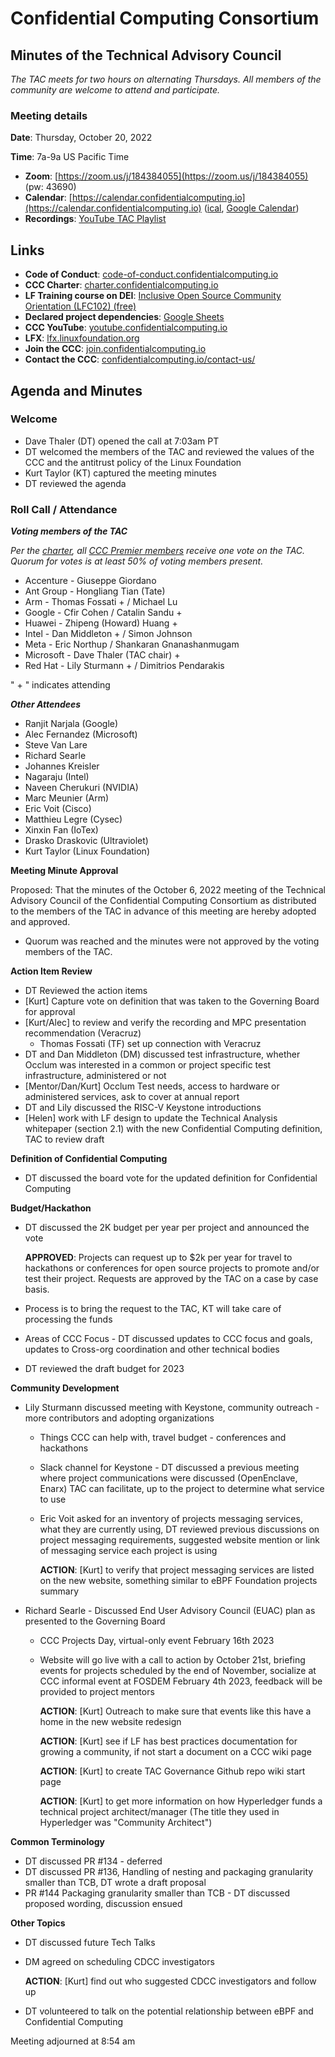 # Confidential Computing Consortium

## Minutes of the Technical Advisory Council

*The TAC meets for two hours on alternating Thursdays. All members of the community are welcome to attend and participate.*

### Meeting details

**Date**: Thursday, October 20, 2022

**Time**: 7a-9a US Pacific Time

* **Zoom**: [https://zoom.us/j/184384055](https://zoom.us/j/184384055) (pw: 43690)
* **Calendar**: [https://calendar.confidentialcomputing.io](https://calendar.confidentialcomputing.io) ([ical](https://calendar.google.com/calendar/ical/c_c0pcihr7n2n1k3a38i32d9ag10%40group.calendar.google.com/public/basic.ics), [Google Calendar](https://calendar.google.com/calendar/u/0/r?cid=c_c0pcihr7n2n1k3a38i32d9ag10@group.calendar.google.com))
* **Recordings**: [YouTube TAC Playlist](https://www.youtube.com/playlist?list=PLmfkUJc39uMjaB_I1dYW72I44kr9QzG_B)

## Links

* **Code of Conduct**: [code-of-conduct.confidentialcomputing.io](https://code-of-conduct.confidentialcomputing.io)
* **CCC Charter**: [charter.confidentialcomputing.io](https://charter.confidentialcomputing.io)
* **LF Training course on DEI**: [Inclusive Open Source Community Orientation (LFC102) (free)](https://training.linuxfoundation.org/training/inclusive-open-source-community-orientation-lfc102/)
* **Declared project dependencies**: [Google Sheets](https://docs.google.com/spreadsheets/d/1UKnbbGWXYLjnPZsox3zmYo59nv3XSXjePfas5E2fER0/edit#gid=0)
* **CCC YouTube**: [youtube.confidentialcomputing.io](https://youtube.confidentialcomputing.io)
* **LFX**: [lfx.linuxfoundation.org](https://lfx.linuxfoundation.org)
* **Join the CCC**: [join.confidentialcomputing.io](https://join.confidentialcomputing.io)
* **Contact the CCC**: [confidentialcomputing.io/contact-us/](https://confidentialcomputing.io/contact-us/)

## Agenda and Minutes

### Welcome
   * Dave Thaler (DT) opened the call at 7:03am PT
   * DT welcomed the members of the TAC and reviewed the values of the CCC and the antitrust policy of the Linux Foundation
   * Kurt Taylor (KT) captured the meeting minutes
   * DT reviewed the agenda

### Roll Call / Attendance

***Voting members of the TAC***

*Per the [charter](https://charter.confidentialcomputing.io), all [CCC Premier members](https://confidentialcomputing.io/members/) receive one vote on the TAC. Quorum for votes is at least 50% of voting members present.*

   * Accenture - Giuseppe Giordano
   * Ant Group - Hongliang Tian (Tate)
   * Arm - Thomas Fossati + / Michael Lu
   * Google - Cfir Cohen / Catalin Sandu +
   * Huawei - Zhipeng (Howard) Huang +
   * Intel - Dan Middleton + / Simon Johnson
   * Meta - Eric Northup / Shankaran Gnanashanmugam
   * Microsoft - Dave Thaler (TAC chair) +
   * Red Hat - Lily Sturmann + / Dimitrios Pendarakis

   " + " indicates attending

***Other Attendees***

   * Ranjit Narjala (Google)
   * Alec Fernandez (Microsoft)
   * Steve Van Lare
   * Richard Searle
   * Johannes Kreisler
   * Nagaraju (Intel)
   * Naveen Cherukuri (NVIDIA)
   * Marc Meunier (Arm)
   * Eric Voit (Cisco)
   * Matthieu Legre (Cysec)
   * Xinxin Fan (IoTex)
   * Drasko Draskovic (Ultraviolet)
   * Kurt Taylor (Linux Foundation)


**Meeting Minute Approval**

Proposed: That the minutes of the October 6, 2022 meeting of the Technical Advisory Council of the Confidential Computing Consortium as distributed to the members of the TAC in advance of this meeting are hereby adopted and approved.

   * Quorum was reached and the minutes were not approved by the voting members of the TAC. 

**Action Item Review**

   * DT Reviewed the action items
   * [Kurt] Capture vote on definition that was taken to the Governing Board for approval
   * [Kurt/Alec] to review and verify the recording and MPC presentation recommendation (Veracruz)
     * Thomas Fossati (TF) set up connection with Veracruz
   * DT and Dan Middleton (DM) discussed test infrastructure, whether Occlum was interested in a common or project specific test infrastructure, administered or not 
   * [Mentor/Dan/Kurt] Occlum Test needs, access to hardware or administered services, ask to cover at annual report
   * DT and Lily discussed the RISC-V Keystone introductions
   * [Helen] work with LF design to update the Technical Analysis whitepaper (section 2.1) with the new Confidential Computing definition, TAC to review draft

**Definition of Confidential Computing**

  * DT discussed the board vote for the updated definition for Confidential Computing

**Budget/Hackathon**

   * DT discussed the 2K budget per year per project and announced the vote

     **APPROVED**: Projects can request up to $2k per year for travel to hackathons or conferences for open source projects to promote and/or test their project. Requests are approved by the TAC on a case by case basis.
   
   * Process is to bring the request to the TAC, KT will take care of processing the funds
   * Areas of CCC Focus - DT discussed updates to CCC focus and goals, updates to Cross-org coordination and other technical bodies
   * DT reviewed the draft budget for 2023

**Community Development**

   * Lily Sturmann discussed meeting with Keystone, community outreach - more contributors and adopting organizations
      * Things CCC can help with, travel budget - conferences and hackathons
      * Slack channel for Keystone - DT discussed a previous meeting where project communications were discussed (OpenEnclave, Enarx) TAC can facilitate, up to the project to determine what service to use
      * Eric Voit asked for an inventory of projects messaging services, what they are currently using, DT reviewed previous discussions on project messaging requirements, suggested website mention or link of messaging service each project is using

        **ACTION**: [Kurt] to verify that project messaging services are listed on the new website, something similar to eBPF Foundation projects summary
   
   * Richard Searle - Discussed End User Advisory Council (EUAC) plan as presented to the Governing Board
      * CCC Projects Day, virtual-only event February 16th 2023
      * Website will go live with a call to action by October 21st, briefing events for projects scheduled by the end of November, socialize at CCC informal event at FOSDEM February 4th 2023, feedback will be provided to project mentors

        **ACTION**: [Kurt] Outreach to make sure that events like this have a home in the new website redesign
      
        **ACTION**: [Kurt] see if LF has best practices documentation for growing a community, if not start a document on a CCC wiki page
      
        **ACTION**: [Kurt] to create TAC Governance Github repo wiki start page
      
        **ACTION**: [Kurt] to get more information on how Hyperledger funds a technical project architect/manager (The title they used in Hyperledger was "Community Architect")

**Common Terminology**

   * DT discussed PR #134 - deferred
   * DT discussed PR #136, Handling of nesting and packaging granularity smaller than TCB, DT  wrote a draft proposal
   * PR #144 Packaging granularity smaller than TCB - DT discussed proposed wording, discussion ensued

**Other Topics**
   
   * DT discussed future Tech Talks
   * DM agreed on scheduling CDCC investigators
   
      **ACTION**: [Kurt] find out who suggested CDCC investigators and follow up
   
   * DT volunteered to talk on the potential relationship between eBPF and Confidential Computing

Meeting adjourned at 8:54 am
